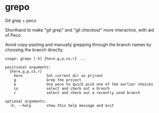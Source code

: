 # grepo
Git grep + peco

Shorthand to make "git grep" and "git checkout" more interactive, with aid of Peco.

Avoid copy-pasting and manually grepping through the branch names by choosing the branch
directly.

```
usage: grepo [-h] {here,g,p,co,r} ...

positional arguments:
  {here,g,p,co,r}
    here           Set current dir as prjroot
    g              Grep the project
    p              Use peco to quick pick one of the earlier choices
    co             select and check out a branch
    r              select and check out a recently used branch

optional arguments:
  -h, --help       show this help message and exit
```